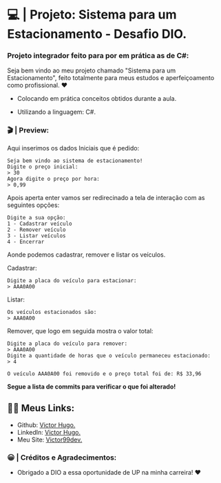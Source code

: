 # 💻 | Projeto: Sistema para um Estacionamento - Desafio DIO.

### Projeto integrador feito para por em prática as de C#:

Seja bem vindo ao meu projeto chamado "Sistema para um Estacionamento", feito totalmente para meus estudos e aperfeiçoamento como profissional. ❤️

- Colocando em prática conceitos obtidos durante a aula.

- Utilizando a linguagem: C#.


### 🎬 | Preview: 
Aqui inserimos os dados Iniciais que é pedido:

```
Seja bem vindo ao sistema de estacionamento!
Digite o preço inicial:
> 30
Agora digite o preço por hora:
> 0,99
```
Apois aperta enter vamos ser redirecinado a tela de interação com as seguintes opções:

```
Digite a sua opção:
1 - Cadastrar veículo
2 - Remover veículo
3 - Listar veículos
4 - Encerrar
```
Aonde podemos cadastrar, remover e listar os veículos. 

Cadastrar:
```
Digite a placa do veículo para estacionar:
> AAA0A00
```
Listar:
```
Os veículos estacionados são:     
> AAA0A00
```
Remover, que logo em seguida mostra o valor total:
```
Digite a placa do veículo para remover:
> AAA0A00 
Digite a quantidade de horas que o veículo permaneceu estacionado:
> 4 
```
```
O veículo AAA0A00 foi removido e o preço total foi de: R$ 33,96
```

<b>Segue a lista de commits para verificar o que foi alterado!</b>

## 👩‍💻 Meus Links:

- Github: [Victor Hugo.](https://github.com/torugo99)
- LinkedIn: [Victor Hugo.](https://www.linkedin.com/in/victor-hugo99/)
- Meu Site: [Victor99dev.](http://victor99dev.site/)

### 😀 | Créditos e Agradecimentos:

- Obrigado a DIO a essa oportunidade de UP na minha carreira! ❤️